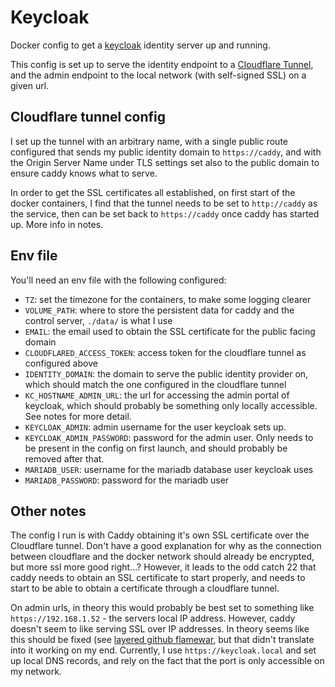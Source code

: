 # Keycloak

Docker config to get a [keycloak](https://www.keycloak.org/) identity server up and running.

This config is set up to serve the identity endpoint to a [Cloudflare Tunnel](https://www.cloudflare.com/products/tunnel/), and the admin endpoint to the local network (with self-signed SSL) on a given url.

## Cloudflare tunnel config

I set up the tunnel with an arbitrary name, with a single public route configured that sends my public identity domain to `https://caddy`, and with the Origin Server Name under TLS settings set also to the public domain to ensure caddy knows what to serve.

In order to get the SSL certificates all established, on first start of the docker containers, I find that the tunnel needs to be set to `http://caddy` as the service, then can be set back to `https://caddy` once caddy has started up. More info in notes.

## Env file

You'll need an env file with the following configured:

- `TZ`: set the timezone for the containers, to make some logging clearer
- `VOLUME_PATH`: where to store the persistent data for caddy and the control server, `./data/` is what I use
- `EMAIL`: the email used to obtain the SSL certificate for the public facing domain
- `CLOUDFLARED_ACCESS_TOKEN`: access token for the cloudflare tunnel as configured above
- `IDENTITY_DOMAIN`: the domain to serve the public identity provider on, which should match the one configured in the cloudflare tunnel
- `KC_HOSTNAME_ADMIN_URL`: the url for accessing the admin portal of keycloak, which should probably be something only locally accessible. See notes for more detail.
- `KEYCLOAK_ADMIN`: admin username for the user keycloak sets up.
- `KEYCLOAK_ADMIN_PASSWORD`: password for the admin user. Only needs to be present in the config on first launch, and should probably be removed after that.
- `MARIADB_USER`: username for the mariadb database user keycloak uses
- `MARIADB_PASSWORD`: password for the mariadb user

## Other notes

The config I run is with Caddy obtaining it's own SSL certificate over the Cloudflare tunnel. Don't have a good explanation for why as the connection between cloudflare and the docker network should already be encrypted, but more ssl more good right...? However, it leads to the odd catch 22 that caddy needs to obtain an SSL certificate to start properly, and needs to start to be able to obtain a certificate through a cloudflare tunnel. 

On admin urls, in theory this would probably be best set to something like `https://192.168.1.52` - the servers local IP address. However, caddy doesn't seem to like serving SSL over IP addresses. In theory seems like this should be fixed (see [layered github flamewar](https://github.com/caddyserver/caddy/issues/2356), but that didn't translate into it working on my end. Currently, I use `https://keycloak.local` and set up local DNS records, and rely on the fact that the port is only accessible on my network.


